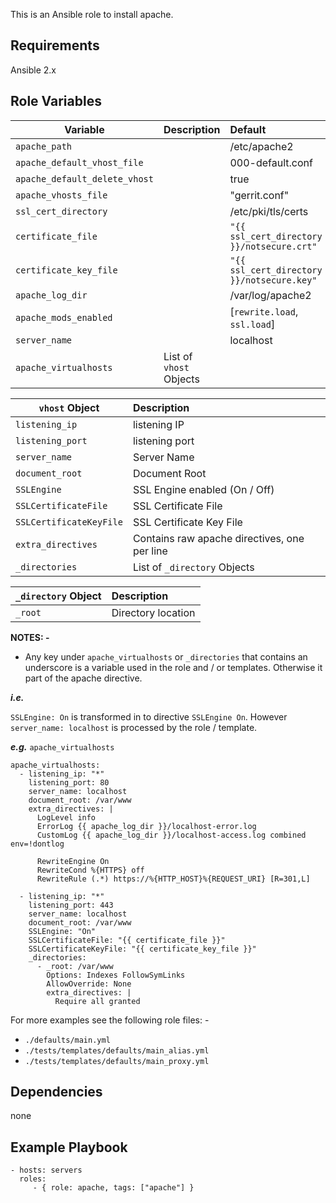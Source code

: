 This is an Ansible role to install apache.

## Requirements

Ansible 2.x

## Role Variables

|Variable|Description|Default|
|---|---|:--|
|```apache_path```||/etc/apache2|
|```apache_default_vhost_file```||000-default.conf|
|```apache_default_delete_vhost```||true|
|```apache_vhosts_file```||"gerrit.conf"|
|```ssl_cert_directory```||/etc/pki/tls/certs|
|```certificate_file```||```"{{ ssl_cert_directory }}/notsecure.crt"```|
|```certificate_key_file```||```"{{ ssl_cert_directory }}/notsecure.key"```|
|```apache_log_dir```||/var/log/apache2|
|```apache_mods_enabled```||[```rewrite.load```,<br />```ssl.load```]|
|```server_name```||localhost|
|```apache_virtualhosts```|List of ```vhost``` Objects||

|```vhost``` Object|Description|
|---|:--|
|```listening_ip```|listening IP|
|```listening_port```|listening port|
|```server_name```|Server Name|
|```document_root```|Document Root|
|```SSLEngine```|SSL Engine enabled (On / Off)|
|```SSLCertificateFile```|SSL Certificate File|
|```SSLCertificateKeyFile```|SSL Certificate Key File|
|```extra_directives```|Contains raw apache directives, one per line|
|```_directories```|List of ```_directory``` Objects|

|```_directory``` Object|Description|
|---|:--|
|```_root```|Directory location|

**NOTES: -**

- Any key under ```apache_virtualhosts``` or ```_directories``` that contains an underscore is a variable used in the role and / or templates. Otherwise it part of the apache directive.

***i.e.***

```SSLEngine: On``` is transformed in to directive ```SSLEngine On```. However ```server_name: localhost``` is processed by the role / template.

***e.g.*** ```apache_virtualhosts```

~~~
apache_virtualhosts:
  - listening_ip: "*"
    listening_port: 80
    server_name: localhost
    document_root: /var/www
    extra_directives: |
      LogLevel info
      ErrorLog {{ apache_log_dir }}/localhost-error.log
      CustomLog {{ apache_log_dir }}/localhost-access.log combined env=!dontlog

      RewriteEngine On
      RewriteCond %{HTTPS} off
      RewriteRule (.*) https://%{HTTP_HOST}%{REQUEST_URI} [R=301,L]

  - listening_ip: "*"
    listening_port: 443
    server_name: localhost
    document_root: /var/www
    SSLEngine: "On"
    SSLCertificateFile: "{{ certificate_file }}"
    SSLCertificateKeyFile: "{{ certificate_key_file }}"
    _directories:
      - _root: /var/www
        Options: Indexes FollowSymLinks
        AllowOverride: None
        extra_directives: |
          Require all granted
~~~

For more examples see the following role files: -

- ```./defaults/main.yml```
- ```./tests/templates/defaults/main_alias.yml```
- ```./tests/templates/defaults/main_proxy.yml```

## Dependencies

none

## Example Playbook

    - hosts: servers
      roles:
         - { role: apache, tags: ["apache"] }
